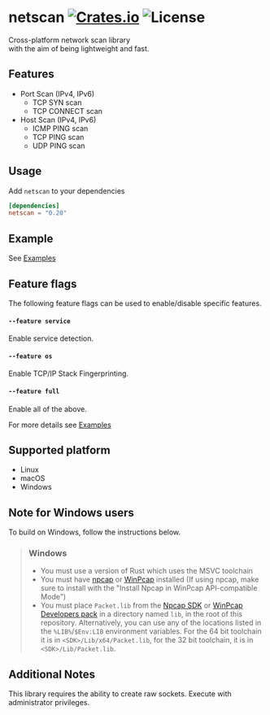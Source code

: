 [crates-badge]: https://img.shields.io/crates/v/netscan.svg
[crates-url]: https://crates.io/crates/netscan
[license-badge]: https://img.shields.io/crates/l/netscan.svg
[examples-url]: https://github.com/shellrow/netscan/tree/main/examples

# netscan [![Crates.io][crates-badge]][crates-url] ![License][license-badge]
Cross-platform network scan library  
with the aim of being lightweight and fast. 

## Features
- Port Scan (IPv4, IPv6)
    - TCP SYN scan
    - TCP CONNECT scan
- Host Scan (IPv4, IPv6)
    - ICMP PING scan
    - TCP PING scan
    - UDP PING scan

## Usage
Add `netscan` to your dependencies  
```toml:Cargo.toml
[dependencies]
netscan = "0.20"
```

## Example
See [Examples][examples-url]

## Feature flags
The following feature flags can be used to enable/disable specific features.
#### `--feature service`
Enable service detection.      
#### `--feature os`
Enable TCP/IP Stack Fingerprinting.  
#### `--feature full`
Enable all of the above.

For more details see [Examples][examples-url]

## Supported platform
- Linux
- macOS
- Windows

## Note for Windows users
To build on Windows, follow the instructions below.
> ### Windows
> * You must use a version of Rust which uses the MSVC toolchain
> * You must have [npcap](https://nmap.org/npcap/) or [WinPcap](https://www.winpcap.org/) installed
>   (If using npcap, make sure to install with the "Install Npcap in WinPcap API-compatible Mode")
> * You must place `Packet.lib` from the [Npcap SDK](https://npcap.com/guide/npcap-devguide.html) or [WinPcap Developers pack](https://www.winpcap.org/devel.htm)
>   in a directory named `lib`, in the root of this repository. Alternatively, you can use any of the
>   locations listed in the `%LIB%`/`$Env:LIB` environment variables. For the 64 bit toolchain it is
>   in `<SDK>/Lib/x64/Packet.lib`, for the 32 bit toolchain, it is in `<SDK>/Lib/Packet.lib`.

## Additional Notes
This library requires the ability to create raw sockets.  Execute with administrator privileges.  
